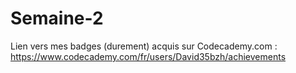 # Semaine-2

Lien vers mes badges (durement) acquis sur Codecademy.com :  
https://www.codecademy.com/fr/users/David35bzh/achievements
